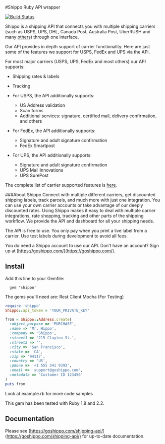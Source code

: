 #Shippo Ruby API wrapper

[![Build Status](https://travis-ci.org/kigster/shippo-ruby-client.svg?branch=master)](https://travis-ci.org/kigster/shippo-ruby-client)

Shippo is a shipping API that connects you with multiple shipping carriers (such as USPS, UPS, DHL, Canada Post, Australia Post, UberRUSH and many [others](https://goshippo.com/shipping-carriers/)) through one interface.

Our API provides in depth support of carrier functionality. Here are just some of the features we support for USPS, FedEx and UPS via the API.

For most major carriers (USPS, UPS, FedEx and most others) our API supports:

* Shipping rates & labels
* Tracking
	
* For USPS, the API additionally supports:
	* US Address validation
	* Scan forms
	* Additional services: signature, certified mail, delivery confirmation, and others

* For FedEx, the API additionally supports:
	* Signature and adult signature confirmation
	* FedEx Smartpost

* For UPS, the API additionally supports:
	* Signature and adult signature confirmation
	* UPS Mail Innovations
	* UPS SurePost

The complete list of carrier supported features is [here](https://goshippo.com/shipping-api/carriers).

###About Shippo
Connect with multiple different carriers, get discounted shipping labels, track parcels, and much more with just one integration. You can use your own carrier accounts or take advantage of our deeply discounted rates. Using Shippo makes it easy to deal with multiple carrier integrations,  rate shopping, tracking and other parts of the shipping workflow. We provide the API and dashboard for all your shipping needs.

The API is free to use. You only pay when you print a live label from a carrier.  Use test labels during development to avoid all fees.

You do need a Shippo account to use our API. Don't have an account? Sign up at [https://goshippo.com/](https://goshippo.com/).

Install
-------

Add this line to your Gemfile:

```
  gem 'shippo'
```

The gems you'll need are:
    Rest Client
    Mocha (For Testing)

```ruby
require 'shippo'
Shippo::api_token = 'YOUR_PRIVATE_KEY'

from = Shippo::Address.create(
  :object_purpose => 'PURCHASE',
  :name => 'Mr. Hippo',
  :company => 'Shippo',
  :street1 => '215 Clayton St.',
  :street2 => '',
  :city => 'San Francisco',
  :state => 'CA',
  :zip => '94117',
  :country => 'US',
  :phone => '+1 555 341 9393',
  :email => 'support@goshippo.com',
  :metadata => 'Customer ID 123456'
)
puts from
```
Look at example.rb for more code samples

This gem has been tested with Ruby 1.8 and 2.2.

## Documentation

Please see [https://goshippo.com/shipping-api/](https://goshippo.com/shipping-api/) for up-to-date documentation.
